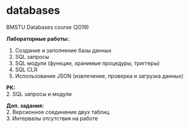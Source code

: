 # databases
BMSTU Databases course (2019)

**Лабораторные работы:**. 
1. Создание и заполнение базы данных
2. SQL запросы
3. SQL модули (функции, хранимые процедуры, триггеры)
4. SQL CLR 
5. Использование JSON (извлечение, проверка и загрузка данных)

**РК:**  
2. SQL запросы и модули

**Доп. задания:**  
2. Версионное соединение двух таблиц  
3. Интервалы отсутствия на работе
